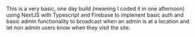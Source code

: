 This is a very basic, one day build (meaning I coded it in one afternoon) using NextJS with Typescript and Firebase to implenent basic auth and basic admin functionality to broadcast when an admin is at a location and let non admin users know when they visit the site.

